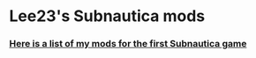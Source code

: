 # Lee23's Subnautica mods

### [Here is a list of my mods for the first Subnautica game](https://github.com/LeeTwentyThree/Lee23-SubnauticaMods/blob/main/ModDownloads.md)
